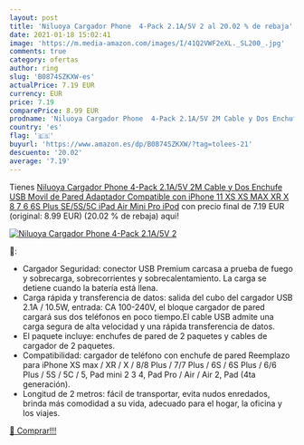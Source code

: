 ```yaml
---
layout: post
title: 'Niluoya Cargador Phone  4-Pack 2.1A/5V 2 al 20.02 % de rebaja'
date: 2021-01-18 15:02:41
image: 'https://m.media-amazon.com/images/I/41Q2VWF2eXL._SL200_.jpg'
comments: true
category: ofertas
author: ring
slug: 'B0874SZKXW-es'
actualPrice: 7.19 EUR
currency: EUR
price: 7.19
comparePrice: 8.99 EUR
prodname: 'Niluoya Cargador Phone  4-Pack 2.1A/5V 2M Cable y Dos Enchufe USB Movil de Pared Adaptador Compatible con iPhone 11 XS XS MAX XR X 8 7 6 6S Plus SE/5S/5C  iPad Air Mini Pro  iPod'
country: 'es'
flag: '🇪🇸'
buyurl: 'https://www.amazon.es/dp/B0874SZKXW/?tag=tolees-21'
descuento: '20.02'
average: '7.19'
---
```


Tienes [Niluoya Cargador Phone  4-Pack 2.1A/5V 2M Cable y Dos Enchufe USB Movil de Pared Adaptador Compatible con iPhone 11 XS XS MAX XR X 8 7 6 6S Plus SE/5S/5C  iPad Air Mini Pro  iPod](https://www.amazon.es/dp/B0874SZKXW/?tag=tolees-21) con precio final de  7.19 EUR (original: 8.99 EUR) (20.02 %  de rebaja) aqui!

[![Niluoya Cargador Phone  4-Pack 2.1A/5V 2](https://m.media-amazon.com/images/I/41Q2VWF2eXL._SL200_.jpg)](https://www.amazon.es/dp/B0874SZKXW/?tag=tolees-21)

🔎:

- Cargador Seguridad: conector USB Premium carcasa a prueba de fuego y sobrecarga, sobrecorrientes y sobrecalentamiento. La carga se detiene cuando la batería está llena.
- Carga rápida y transferencia de datos: salida del cubo del cargador USB 2.1A / 10.5W, entrada: CA 100-240V, el bloque cargador de pared cargará sus dos teléfonos en poco tiempo.El cable USB admite una carga segura de alta velocidad y una rápida transferencia de datos.
- El paquete incluye: enchufes de pared de 2 paquetes y cables de cargador de 2 paquetes.
- Compatibilidad: cargador de teléfono con enchufe de pared Reemplazo para iPhone XS max / XR / X / 8/8 Plus / 7/7 Plus / 6S / 6S Plus / 6/6 Plus / 5S / 5C / 5, Pad mini 2 3 4, Pad Pro / Air / Air 2, Pad (4ta generación).
- Longitud de 2 metros: fácil de transportar, evita nudos enredados, brinda más comodidad a su vida, adecuado para el hogar, la oficina y los viajes.

[🛒 Comprar!!!](https://www.amazon.es/dp/B0874SZKXW/?tag=tolees-21)
